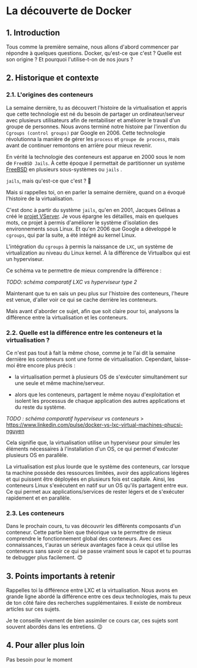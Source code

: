 # La découverte de Docker

## 1. Introduction
Tous comme la première semaine, nous allons d'abord commencer par répondre à quelques questions.
Docker, qu'est-ce que c'est ? Quelle est son origine ? Et pourquoi l'utilise-t-on de nos jours ?

## 2. Historique et contexte
### 2.1. L'origines des conteneurs

La semaine dernière, tu as découvert l'histoire de la virtualisation et 
appris que cette technologie est né du besoin de partager un ordinateur/serveur avec plusieurs utilisateurs afin de rentabiliser et améliorer le travail d'un groupe de personnes.
Nous avons terminé notre histoire par l'invention du  `Cgroups (control groups)` par Google en 2006. Cette technologie
révolutionna la manière de gérer les `process` et `groupe de process`, mais avant de continuer remontons en arrière pour mieux revenir.

En vérité la technologie des conteneurs est apparue en 2000 sous le nom de `FreeBSD Jails`. 
À cette époque il permettait de partitionner un système [FreeBSD](https://www.techno-science.net/definition/7667.html) en plusieurs sous-systèmes ou `jails` . 

`jails`, mais qu'est-ce que c'est ? 🤔

Mais si rappelles toi, on en parler la semaine dernière, quand on a évoqué l'histoire de la virtualisation.

C'est donc à partir du système `jails`, qu'en en 2001, Jacques Gélinas a créé le [projet VServer](https://fr.wikipedia.org/wiki/Linux_Virtual_Server). 
Je vous épargne les détailles, mais en quelques mots, ce projet à permis d'améliorer le système d'isolation des environnements sous Linux. Et qu'en 2006 que Google a développé le `cgroups`, qui par la suite, a été intégré au kernel Linux.

L'intégration du `cgroups` à permis la naissance de `LXC`, un système de virtualization au niveau du Linux kernel. À la différence de Virtualbox qui est un hyperviseur.


Ce schéma va te permettre de mieux comprendre la différence :

*TODO: schéma comparatif LXC vs hyperviseur type 2*


Maintenant que tu en sais un peu plus sur l'histoire des conteneurs, l'heure est venue, d'aller voir ce qui se cache derrière les conteneurs.


Mais avant d'aborder ce sujet, afin que soit claire pour toi, analysons la différence entre la virtualisation et les conteneurs.


### 2.2. Quelle est la différence entre les conteneurs et la virtualisation ?
Ce n'est pas tout à fait la même chose, comme je te l'ai dit la semaine dernière les conteneurs sont une forme de virtualisation. 
Cependant, laisse-moi être encore plus précis :

- la virtualisation permet à plusieurs OS de s'exécuter simultanément sur une seule et même machine/serveur.


- alors que les conteneurs, partagent le même noyau d'exploitation et isolent les processus de chaque application des autres applications et du reste du système.

*TODO : schéma comparatif hyperviseur vs conteneurs* > https://www.linkedin.com/pulse/docker-vs-lxc-virtual-machines-phucsi-nguyen


Cela signifie que, la virtualisation utilise un hyperviseur pour simuler les éléments nécessaires à l'installation d'un OS, 
ce qui permet d'exécuter plusieurs OS en parallèle. 

La virtualisation est plus lourde que le système des conteneurs, car lorsque ta machine possède des ressources limitées, 
avoir des applications légères et qui puissent être déployées en plusieurs fois est capitale. 
Ainsi, les conteneurs Linux s'exécutent en natif sur un OS qu'ils partagent entre eux.
Ce qui permet aux applications/services de rester légers et de s'exécuter rapidement et en parallèle.


### 2.3. Les conteneurs
Dans le prochain cours, tu vas découvrir les différents composants d'un conteneur.
Cette partie bien que théorique va te permettre de mieux comprendre le fonctionnement global des conteneurs.
Avec ces connaissances, t'auras un sérieux avantages face à ceux qui utilise les conteneurs sans savoir ce qui se passe vraiment sous le capot 
et tu pourras te debugger plus facilement. :blush:


## 3. Points importants à retenir
Rappelles toi la différence entre LXC et la virtualisation. 
Nous avons en grande ligne abordé la différence entre ces deux technologies, mais tu peux de ton côté faire des recherches supplémentaires.
Il existe de nombreux articles sur ces sujets.

Je te conseille vivement de bien assimiler ce cours car, ces sujets sont souvent abordés dans les entretiens. 😉

## 4. Pour aller plus loin
Pas besoin pour le moment
